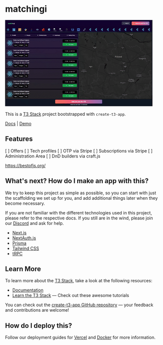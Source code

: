 # matchingi 
![Demo](https://raw.githubusercontent.com/martwozniak/matchingi/master/docs/preview.gif?token=GHSAT0AAAAAAB3UJOZDHL3FOLKCM7NPTZ44Y5S5YIQ)

This is a [T3 Stack](https://create.t3.gg/) project bootstrapped with `create-t3-app`.

[Docs](/) | [Demo](https://matchingi.com)

## Features 

[ ] Offers
[ ] Tech profiles
[ ] OTP via Stripe
[ ] Subscriptions via Stripe
[ ] Administration Area
[ ] DnD builders via craft.js



https://bestofjs.org/

## What's next? How do I make an app with this?

We try to keep this project as simple as possible, so you can start with just the scaffolding we set up for you, and add additional things later when they become necessary.

If you are not familiar with the different technologies used in this project, please refer to the respective docs. If you still are in the wind, please join our [Discord](https://t3.gg/discord) and ask for help.

- [Next.js](https://nextjs.org)
- [NextAuth.js](https://next-auth.js.org)
- [Prisma](https://prisma.io)
- [Tailwind CSS](https://tailwindcss.com)
- [tRPC](https://trpc.io)

## Learn More

To learn more about the [T3 Stack](https://create.t3.gg/), take a look at the following resources:

- [Documentation](https://create.t3.gg/)
- [Learn the T3 Stack](https://create.t3.gg/en/faq#what-learning-resources-are-currently-available) — Check out these awesome tutorials

You can check out the [create-t3-app GitHub repository](https://github.com/t3-oss/create-t3-app) — your feedback and contributions are welcome!

## How do I deploy this?

Follow our deployment guides for [Vercel](https://create.t3.gg/en/deployment/vercel) and [Docker](https://create.t3.gg/en/deployment/docker) for more information.
